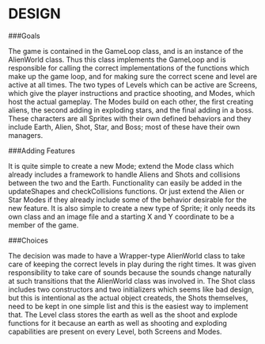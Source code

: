 DESIGN
=======

###Goals

The game is contained in the GameLoop class, and is an instance of the AlienWorld class. Thus this class implements the GameLoop and is responsible for calling the correct implementations of the functions which make up the game loop, and for making sure the correct scene and level are active at all times. The two types of Levels which can be active are Screens, which give the player instructions and practice shooting, and Modes, which host the actual gameplay. The Modes build on each other, the first creating aliens, the second adding in exploding stars, and the final adding in a boss. These characters are all Sprites with their own defined behaviors and they include Earth, Alien, Shot, Star, and Boss; most of these have their own managers.

###Adding Features

It is quite simple to create a new Mode; extend the Mode class which already includes a framework to handle Aliens and Shots and collisions between the two and the Earth. Functionality can easily be added in the updateShapes and checkCollisions functions. Or just extend the Alien or Star Modes if they already include some of the behavior desirable for the new feature. It is also simple to create a new type of Sprite; it only needs its own class and an image file and a starting X and Y coordinate to be a member of the game.

###Choices

The decision was made to have a Wrapper-type AlienWorld class to take care of keeping the correct levels in play during the right times. It was given responsibility to take care of sounds because the sounds change naturally at such transitions that the AlienWorld class was involved in. The Shot class includes two constructors and two initializers which seems like bad design, but this is intentional as the actual object createds, the Shots themselves, need to be kept in one simple list and this is the easiest way to implement that. The Level class stores the earth as well as the shoot and explode functions for it because an earth as well as shooting and exploding capabilities are present on every Level, both Screens and Modes.